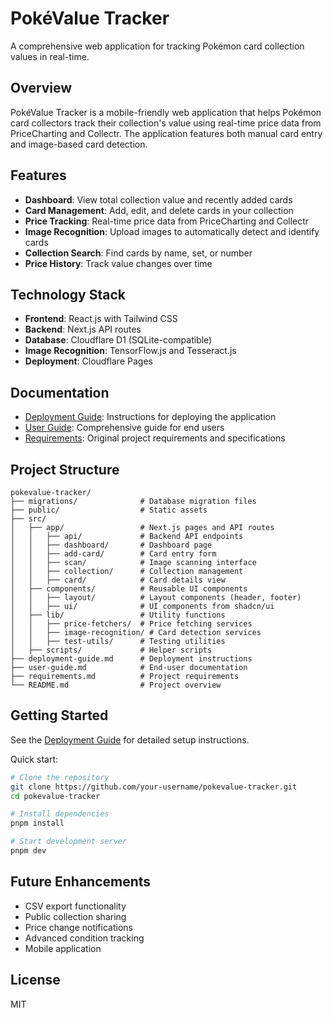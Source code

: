 # PokéValue Tracker

A comprehensive web application for tracking Pokémon card collection values in real-time.

## Overview

PokéValue Tracker is a mobile-friendly web application that helps Pokémon card collectors track their collection's value using real-time price data from PriceCharting and Collectr. The application features both manual card entry and image-based card detection.

## Features

- **Dashboard**: View total collection value and recently added cards
- **Card Management**: Add, edit, and delete cards in your collection
- **Price Tracking**: Real-time price data from PriceCharting and Collectr
- **Image Recognition**: Upload images to automatically detect and identify cards
- **Collection Search**: Find cards by name, set, or number
- **Price History**: Track value changes over time

## Technology Stack

- **Frontend**: React.js with Tailwind CSS
- **Backend**: Next.js API routes
- **Database**: Cloudflare D1 (SQLite-compatible)
- **Image Recognition**: TensorFlow.js and Tesseract.js
- **Deployment**: Cloudflare Pages

## Documentation

- [Deployment Guide](./deployment-guide.md): Instructions for deploying the application
- [User Guide](./user-guide.md): Comprehensive guide for end users
- [Requirements](./requirements.md): Original project requirements and specifications

## Project Structure

```
pokevalue-tracker/
├── migrations/              # Database migration files
├── public/                  # Static assets
├── src/
│   ├── app/                 # Next.js pages and API routes
│   │   ├── api/             # Backend API endpoints
│   │   ├── dashboard/       # Dashboard page
│   │   ├── add-card/        # Card entry form
│   │   ├── scan/            # Image scanning interface
│   │   ├── collection/      # Collection management
│   │   ├── card/            # Card details view
│   ├── components/          # Reusable UI components
│   │   ├── layout/          # Layout components (header, footer)
│   │   ├── ui/              # UI components from shadcn/ui
│   ├── lib/                 # Utility functions
│   │   ├── price-fetchers/  # Price fetching services
│   │   ├── image-recognition/ # Card detection services
│   │   ├── test-utils/      # Testing utilities
│   ├── scripts/             # Helper scripts
├── deployment-guide.md      # Deployment instructions
├── user-guide.md            # End-user documentation
├── requirements.md          # Project requirements
└── README.md                # Project overview
```

## Getting Started

See the [Deployment Guide](./deployment-guide.md) for detailed setup instructions.

Quick start:

```bash
# Clone the repository
git clone https://github.com/your-username/pokevalue-tracker.git
cd pokevalue-tracker

# Install dependencies
pnpm install

# Start development server
pnpm dev
```

## Future Enhancements

- CSV export functionality
- Public collection sharing
- Price change notifications
- Advanced condition tracking
- Mobile application

## License

MIT
